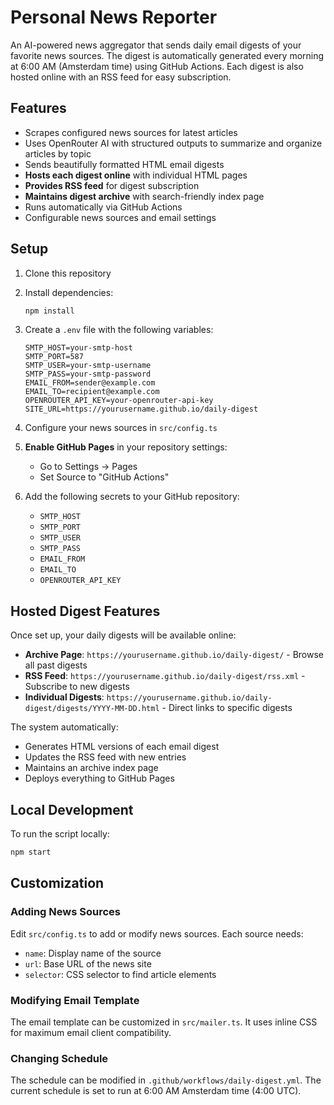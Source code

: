 # Personal News Reporter

An AI-powered news aggregator that sends daily email digests of your favorite news sources. The digest is automatically generated every morning at 6:00 AM (Amsterdam time) using GitHub Actions. Each digest is also hosted online with an RSS feed for easy subscription.

## Features

- Scrapes configured news sources for latest articles
- Uses OpenRouter AI with structured outputs to summarize and organize articles by topic
- Sends beautifully formatted HTML email digests
- **Hosts each digest online** with individual HTML pages
- **Provides RSS feed** for digest subscription
- **Maintains digest archive** with search-friendly index page
- Runs automatically via GitHub Actions
- Configurable news sources and email settings

## Setup

1. Clone this repository
2. Install dependencies:
   ```bash
   npm install
   ```
3. Create a `.env` file with the following variables:
   ```
   SMTP_HOST=your-smtp-host
   SMTP_PORT=587
   SMTP_USER=your-smtp-username
   SMTP_PASS=your-smtp-password
   EMAIL_FROM=sender@example.com
   EMAIL_TO=recipient@example.com
   OPENROUTER_API_KEY=your-openrouter-api-key
   SITE_URL=https://yourusername.github.io/daily-digest
   ```

4. Configure your news sources in `src/config.ts`

5. **Enable GitHub Pages** in your repository settings:
   - Go to Settings → Pages
   - Set Source to "GitHub Actions"

6. Add the following secrets to your GitHub repository:
   - `SMTP_HOST`
   - `SMTP_PORT`
   - `SMTP_USER`
   - `SMTP_PASS`
   - `EMAIL_FROM`
   - `EMAIL_TO`
   - `OPENROUTER_API_KEY`

## Hosted Digest Features

Once set up, your daily digests will be available online:

- **Archive Page**: `https://yourusername.github.io/daily-digest/` - Browse all past digests
- **RSS Feed**: `https://yourusername.github.io/daily-digest/rss.xml` - Subscribe to new digests
- **Individual Digests**: `https://yourusername.github.io/daily-digest/digests/YYYY-MM-DD.html` - Direct links to specific digests

The system automatically:
- Generates HTML versions of each email digest
- Updates the RSS feed with new entries
- Maintains an archive index page
- Deploys everything to GitHub Pages

## Local Development

To run the script locally:

```bash
npm start
```

## Customization

### Adding News Sources

Edit `src/config.ts` to add or modify news sources. Each source needs:
- `name`: Display name of the source
- `url`: Base URL of the news site
- `selector`: CSS selector to find article elements

### Modifying Email Template

The email template can be customized in `src/mailer.ts`. It uses inline CSS for maximum email client compatibility.

### Changing Schedule

The schedule can be modified in `.github/workflows/daily-digest.yml`. The current schedule is set to run at 6:00 AM Amsterdam time (4:00 UTC). 
